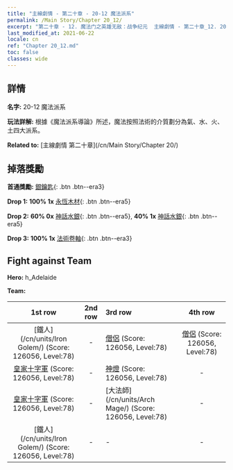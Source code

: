 ```yaml
---
title: "主線劇情 - 第二十章 - 20-12 魔法派系"
permalink: /Main Story/Chapter 20_12/
excerpt: "第二十章 - 12. 魔法门之英雄无敌：战争纪元  主線劇情 - 第二十章_12. 20-12 魔法派系"
last_modified_at: 2021-06-22
locale: cn
ref: "Chapter 20_12.md"
toc: false
classes: wide
---
```


## 詳情

 **名字:** 20-12 魔法派系

 **玩法詳解:** 根據《魔法派系導論》所述，魔法按照法術的介質劃分為氣、水、火、土四大派系。

 **Related to:** [主線劇情 第二十章](/cn/Main Story/Chapter 20/)

## 掉落獎勵

 **首通獎勵:** [銀鑰匙](/cn/Items/con_693/){: .btn .btn--era3}

 **Drop 1:** **100% 1x** [永恆木材](/cn/Items/mat_69/){: .btn .btn--era5}

 **Drop 2:** **60% 0x** [神話水銀](/cn/Items/mat_63/){: .btn .btn--era5}, **40% 1x** [神話水銀](/cn/Items/mat_63/){: .btn .btn--era5}

 **Drop 3:** **100% 1x** [法術卷軸](/cn/Items/con_694/){: .btn .btn--era3}


## Fight against Team
 **Hero:** h_Adelaide

 **Team:**


  | 1st row | 2nd row | 3rd row | 4th row |
  |:----:|:----:|:----|:----:|
  | [鐵人](/cn/units/Iron Golem/) (Score: 126056, Level:78)  | - | [僧侶](/cn/units/Monk/) (Score: 126056, Level:78)  | [僧侶](/cn/units/Monk/) (Score: 126056, Level:78)  |
  | [皇家十字軍](/cn/units/Swordsman/) (Score: 126056, Level:78)  | - | [神燈](/cn/units/Genie/) (Score: 126056, Level:78)  | - |
  | [皇家十字軍](/cn/units/Swordsman/) (Score: 126056, Level:78)  | - | [大法師](/cn/units/Arch Mage/) (Score: 126056, Level:78)  | - |
  | [鐵人](/cn/units/Iron Golem/) (Score: 126056, Level:78)  | - | - | - |


